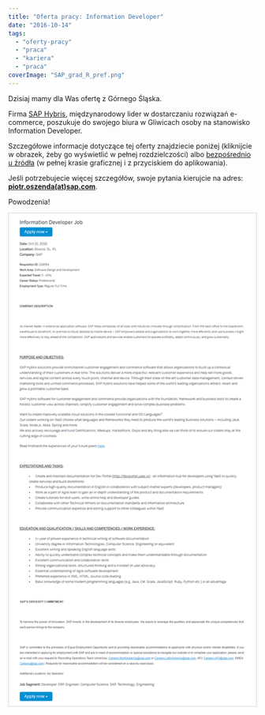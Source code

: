 ```yaml
---
title: "Oferta pracy: Information Developer"
date: "2016-10-14"
tags:
  - "oferty-pracy"
  - "praca"
  - "kariera"
  - "praca"
coverImage: "SAP_grad_R_pref.png"
---
```


Dzisiaj mamy dla Was ofertę z Górnego Śląska.

Firma [SAP Hybris](https://www.hybris.com/en/), międzynarodowy lider w
dostarczaniu rozwiązań e-commerce, poszukuje do swojego biura w Gliwicach osoby
na stanowisko Information Developer.

Szczegółowe informacje dotyczące tej oferty znajdziecie poniżej (kliknijcie w
obrazek, żeby go wyświetlić w pełnej rozdzielczości) albo
[bezpośrednio u źródła](https://jobs.sap.com/job/Gliwice-Information-Developer-Job-SL/328732301/?feedId=118400&utm_source=LinkedInJobPostings&utm_campaign=SAP_Linkedin)
(w pełnej krasie graficznej i z przyciskiem do aplikowania).

Jeśli potrzebujecie więcej szczegółów, swoje pytania kierujcie na adres:
**[piotr.oszenda(at)sap.com](mailto:piotr.oszenda@sap.com)**.

Powodzenia!

[![inf_dev_sap_gliwice](images/inf_dev_sap_gliwice.png)](http://techwriter.pl/wp-content/uploads/2016/10/inf_dev_sap_gliwice.png)
